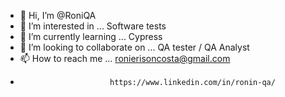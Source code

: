 - 👋 Hi, I’m @RoniQA
- 👀 I’m interested in ... Software tests
- 🌱 I’m currently learning ... Cypress
- 💞️ I’m looking to collaborate on ... QA tester / QA Analyst
- 📫 How to reach me ... ronierisoncosta@gmail.com
-                         https://www.linkedin.com/in/ronin-qa/

<!---
RoniQA/RoniQA is a ✨ special ✨ repository because its `README.md` (this file) appears on your GitHub profile.
You can click the Preview link to take a look at your changes.
--->
